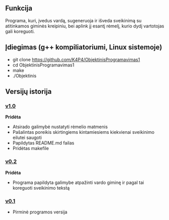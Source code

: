 ## Funkcija
Programa, kuri, įvedus vardą, sugeneruoja ir išveda sveikinimą su atitinkamos giminės kreipiniu, bei aplink jį esantį rėmelį, kurio dydį vartotojas gali koreguoti.

## Įdiegimas (g++ kompiliatoriumi, Linux sistemoje)
- git clone https://github.com/K4P4/ObjektinisProgramavimas1
- cd ObjektinisProgramavimas1
- make
- ./Objektinis

## Versijų istorija

### [v1.0](https://github.com/K4P4/ObjektinisProgramavimas1/releases/tag/v1.0) 

**Pridėta**

- Atsirado galimybė nustatyti rėmelio matmenis
- Pašalintas poreikis skirtingiems kintamiesiems kiekvienai sveikinimo eilutei saugoti
- Papildytas README.md failas
- Pridėtas makefile

### [v0.2](https://github.com/K4P4/ObjektinisProgramavimas1/releases/tag/v0.2)

**Pridėta**

- Programa papildyta galimybe atpažinti vardo giminę ir pagal tai koreguoti sveikinimo tekstą

### [v0.1](https://github.com/K4P4/ObjektinisProgramavimas1/releases/tag/v0.1)

- Pirminė programos versija
